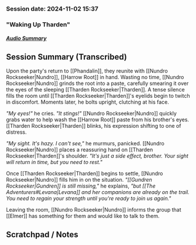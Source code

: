 ### Session date: 2024-11-02 15:37 
### "Waking Up Tharden"
##### [Audio Summary](https://www.dropbox.com/scl/fo/lqiia8ky3y57lpmpchwis/ALKEXb6Zkp1R1a6j1cpnBjA?e=1&preview=Chapter+19+Waking+Up+Tharden.mp4&rlkey=b50tqk3d9bm35izfufqcpmind&st=uljkcy7t&dl=0)

## Session Summary (Transcribed)

Upon the party's return to [[Phandalin]], they reunite with [[Nundro Rockseeker|Nundro]], [[Harrow Root]] in hand. Wasting no time, [[Nundro Rockseeker|Nundro]] grinds the root into a paste, carefully smearing it over the eyes of the sleeping [[Tharden Rockseeker|Tharden]]. A tense silence fills the room until [[Tharden Rockseeker|Tharden]]'s eyelids begin to twitch in discomfort. Moments later, he bolts upright, clutching at his face.

_"My eyes!"_ he cries. _"It stings!"_ [[Nundro Rockseeker|Nundro]] quickly grabs water to help wash the [[Harrow Root]] paste from his brother's eyes. [[Tharden Rockseeker|Tharden]] blinks, his expression shifting to one of distress.

_"My sight. It's hazy. I can't see,"_ he murmurs, panicked. [[Nundro Rockseeker|Nundro]] places a reassuring hand on [[Tharden Rockseeker|Tharden]]'s shoulder. _"It's just a side effect, brother. Your sight will return in time, but you need to rest."_

Once [[Tharden Rockseeker|Tharden]] begins to settle, [[Nundro Rockseeker|Nundro]] fills him in on the situation. _"[[Gundren Rockseeker|Gundren]] is still missing,"_ he explains, _"but [[The Adventurers#Levana|Levana]] and her companions are already on the trail. You need to regain your strength until you're ready to join us again."_

Leaving the room, [[Nundro Rockseeker|Nundro]] informs the group that [[Elmer]] has something for them and would like to talk to them.

## Scratchpad / Notes

